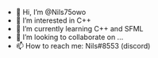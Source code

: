 - 👋 Hi, I’m @Nils75owo
- 👀 I’m interested in C++
- 🌱 I’m currently learning C++ and SFML
- 💞️ I’m looking to collaborate on ...
- 📫 How to reach me: Nils#8553 (discord)
